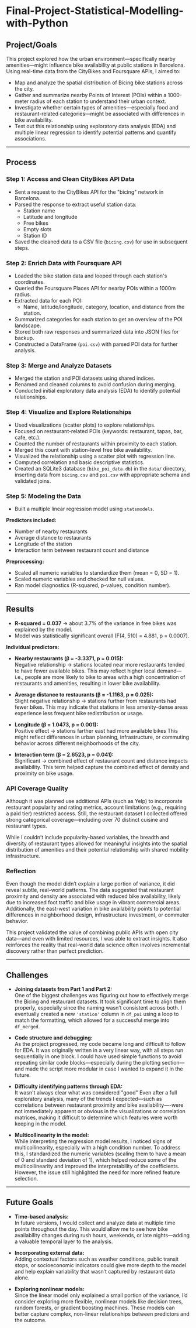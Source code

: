 # Final-Project-Statistical-Modelling-with-Python

## Project/Goals

This project explored how the urban environment—specifically nearby amenities—might influence bike availability at public stations in Barcelona. Using real-time data from the CityBikes and Foursquare APIs, I aimed to:

- Map and analyze the spatial distribution of Bicing bike stations across the city.
- Gather and summarize nearby Points of Interest (POIs) within a 1000-meter radius of each station to understand their urban context.
- Investigate whether certain types of amenities—especially food and restaurant-related categories—might be associated with differences in bike availability.
- Test out this relationship using exploratory data analysis (EDA) and multiple linear regression to identify potential patterns and quantify associations.
---

## Process

### Step 1: Access and Clean CityBikes API Data

- Sent a request to the CityBikes API for the "bicing" network in Barcelona.
- Parsed the response to extract useful station data:
  - Station name
  - Latitude and longitude
  - Free bikes
  - Empty slots
  - Station ID
- Saved the cleaned data to a CSV file (`bicing.csv`) for use in subsequent steps.

### Step 2: Enrich Data with Foursquare API

- Loaded the bike station data and looped through each station's coordinates.
- Queried the Foursquare Places API for nearby POIs within a 1000m radius.
- Extracted data for each POI:
  - Name, latitude/longitude, category, location, and distance from the station.
- Summarized categories for each station to get an overview of the POI landscape.
- Stored both raw responses and summarized data into JSON files for backup.
- Constructed a DataFrame (`poi.csv`) with parsed POI data for further analysis.

### Step 3: Merge and Analyze Datasets

- Merged the station and POI datasets using shared indices.
- Renamed and cleaned columns to avoid confusion during merging.
- Conducted initial exploratory data analysis (EDA) to identify potential relationships.

### Step 4: Visualize and Explore Relationships

- Used visualizations (scatter plots) to explore relationships.
- Focused on restaurant-related POIs (keywords: restaurant, tapas, bar, cafe, etc.).
- Counted the number of restaurants within proximity to each station.
- Merged this count with station-level free bike availability.
- Visualized the relationship using a scatter plot with regression line.
- Computed correlation and basic descriptive statistics.
- Created an SQLite3 database (`bike_poi_data.db`) in the `data/` directory, inserting data from `bicing.csv` and `poi.csv` with appropriate schema and validated joins.

### Step 5: Modeling the Data

- Built a multiple linear regression model using `statsmodels`.

**Predictors included:**

- Number of nearby restaurants  
- Average distance to restaurants  
- Longitude of the station  
- Interaction term between restaurant count and distance  

**Preprocessing:**
- Scaled all numeric variables to standardize them (mean = 0, SD = 1).  
- Scaled numeric variables and checked for null values.
- Ran model diagnostics (R-squared, p-values, condition number).


---

## Results

- **R-squared = 0.037** → about 3.7% of the variance in free bikes was explained by the model.
- Model was statistically significant overall (F(4, 510) = 4.881, p = 0.0007).

**Individual predictors:**

- **Nearby restaurants (β = -3.3371, p = 0.015):**  
  Negative relationship → stations located near more restaurants tended to have fewer available bikes. This may reflect higher local demand—i.e., people are more likely to bike to areas with a high concentration of restaurants and amenities, resulting in lower bike availability.

- **Average distance to restaurants (β = -1.1163, p = 0.025):**  
  Slight negative relationship → stations further from restaurants had fewer bikes. This may indicate that stations in less amenity-dense areas experience less frequent bike redistribution or usage.

- **Longitude (β = 1.0473, p = 0.001):**  
  Positive effect → stations farther east had more available bikes This might reflect differences in urban planning, infrastructure, or commuting behavior across different neighborhoods of the city.

- **Interaction term (β = 2.6523, p = 0.041):**  
  Significant → combined effect of restaurant count and distance impacts availability. This term helped capture the combined effect of density and proximity on bike usage.

### API Coverage Quality

Although it was planned use additional APIs (such as Yelp) to incorporate restaurant popularity and rating metrics, account limitations (e.g., requiring a paid tier) restricted access. Still, the restaurant dataset I collected offered strong categorical coverage—including over 70 distinct cuisine and restaurant types.

While I couldn’t include popularity-based variables, the breadth and diversity of restaurant types allowed for meaningful insights into the spatial distribution of amenities and their potential relationship with shared mobility infrastructure.

### Reflection

Even though the model didn’t explain a large portion of variance, it did reveal subtle, real-world patterns. The data suggested that restaurant proximity and density are associated with reduced bike availability, likely due to increased foot traffic and bike usage in vibrant commercial areas. Additionally, the east-west variation in bike availability points to potential differences in neighborhood design, infrastructure investment, or commuter behavior.

This project validated the value of combining public APIs with open city data—and even with limited resources, I was able to extract  insights. It also reinforces the reality that real-world data science often involves incremental discovery rather than perfect prediction.

---

## Challenges

- **Joining datasets from Part 1 and Part 2:**  
  One of the biggest challenges was figuring out how to effectively merge the Bicing and restaurant datasets. It took significant time to align them properly, especially since the naming wasn’t consistent across both. I eventually created a new `'station'` column in `df_poi` using a loop to match the formatting, which allowed for a successful merge into `df_merged`.

- **Code structure and debugging:**  
  As the project progressed, my code became long and difficult to follow for EDA. It was originally written in a very linear way, with all steps run sequentially in one block. I could have used simple functions to avoid repeating similar code blocks—especially during the plotting section—and made the script more modular in case I wanted to expand it in the future.

- **Difficulty identifying patterns through EDA:**  
  It wasn't always clear what was considered "good" Even after a full exploratory analysis, many of the trends I expected—such as correlations between restaurant proximity and bike availability—-were not immediately apparent or obvious in the visualizations or correlation matrices, making it difficult to determine which features were worth keeping in the model.

- **Multicollinearity in the model:**  
 While interpreting the regression model results, I noticed signs of multicollinearity, especially with a high condition number. To address this, I standardized the numeric variables (scaling them to have a mean of 0 and standard deviation of 1), which helped reduce some of the multicollinearity and improved the interpretability of the coefficients. However, the issue still highlighted the need for more refined feature selection.
---

## Future Goals

- **Time-based analysis:**  
  In future versions, I would collect and analyze data at multiple time points throughout the day. This would allow me to see how bike availability changes during rush hours, weekends, or late nights—adding a valuable temporal layer to the analysis.

- **Incorporating external data:**  
  Adding contextual factors such as weather conditions, public transit stops, or socioeconomic indicators could give more depth to the model and help explain variability that wasn’t captured by restaurant data alone. 

- **Exploring nonlinear models:**  
  Since the linear model only explained a small portion of the variance, I’d consider exploring more flexible, nonlinear models like decision trees, random forests, or gradient boosting machines. These models can better capture complex, non-linear relationships between predictors and the outcome.

